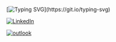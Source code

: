 [![Typing SVG](https://readme-typing-svg.herokuapp.com?color=%23C3C2B4&size=40&multiline=true&width=1800&height=200&lines=Welcome+to+my+sanctuary!;My+preferred+name+is+Juby+(she%2Fher).;I+am+a+USF+Cybersecurity+Alumni.+;I+am+pursuing+my+dream+job+as+a+Pen+Tester.)](https://git.io/typing-svg)


[![LinkedIn][1.2]][1]

[![outlook][3.2]][3]

<!-- Icons -->
[1.2]: https://img.shields.io/badge/LinkedIn-0077B5?style=for-the-badge&logo=linkedin&logoColor=white

[3.2]: https://img.shields.io/badge/Microsoft_Outlook-0078D4?style=for-the-badge&logo=microsoft-outlook&logoColor=white

<!-- Links to your social media accounts -->

[1]: https://www.linkedin.com/in/decenaj/

[3]: mailto:decena.j@outlook.com


<!---
AliasVel/AliasVel is a ✨ special ✨ repository because its `README.md` (this file) appears on your GitHub profile.
You can click the Preview link to take a look at your changes.
--->
